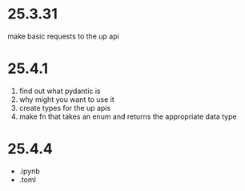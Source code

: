 # 25.3.31

make basic requests to the up api

# 25.4.1

1. find out what pydantic is
2. why might you want to use it
3. create types for the up apis
4. make fn that takes an enum and returns the appropriate data type

# 25.4.4

- .ipynb
- .toml